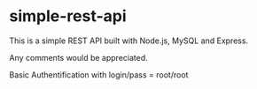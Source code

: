 simple-rest-api
===============

This is a simple REST API built with Node.js, MySQL and Express.

Any comments would be appreciated.

Basic Authentification with login/pass = root/root
